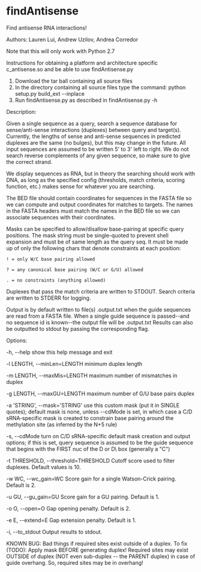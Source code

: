 # findAntisense
Find antisense RNA interactions!

Authors: Lauren Lui, Andrew Uzilov, Andrea Corredor

Note that this will only work with Python 2.7

Instructions for obtaining a platform and architecture specific c_antisense.so and be able to use findAntisense.py

1. Download the tar ball containing all source files
2. In the directory containing all source files type the command:
    python setup.py build_ext --inplace
3. Run findAntisense.py as described in findAntisense.py -h 

Description:

Given a single sequence as a query, search a sequence database for
sense/anti-sense interactions (duplexes) between query and target(s).
Currently, the lengths of sense and anti-sense sequences in predicted duplexes
are the same (no bulges), but this may change in the future.
All input sequences are assumed to be written 5' to 3' left to right.  We do
not search reverse complements of any given sequence, so make sure to give the
correct strand.

We display sequences as RNA, but in theory the searching should work with DNA,
as long as the specified config (thresholds, match criteria, scoring function,
etc.) makes sense for whatever you are searching.

The BED file should contain coordinates for sequences in the FASTA file so we
can compute and output coordinates for matches to targets.  The names in the
FASTA headers must match the names in the BED file so we can associate
sequences with their coordinates.

Masks can be specified to allow/disallow base-pairing at specific query
positions.  The mask string must be single-quoted to prevent shell expansion
and must be of same length as the query seq.  It must be made up of only the
following chars that denote constraints at each position:

    ! = only W/C base pairing allowed
    
    ? = any canonical base pairing (W/C or G/U) allowed
    
    . = no constraints (anything allowed)
    
Duplexes that pass the match criteria are written to STDOUT.  Search criteria
are written to STDERR for logging.

Output is by default written to file(s) <seqID>.output.txt when the guide 
sequences are read from a FASTA file. When a single guide sequence is 
passed--and no sequence id is known--the output file will be <guide sequence>.output.txt
Results can also be outputted to stdout by passing the corresponding flag. 

Options:
  
  -h, --help            show this help message and exit 
  
  -l LENGTH, --minLen=LENGTH
                        minimum duplex length
                        
  -m LENGTH, --maxMis=LENGTH
                        maximum number of mismatches in duplex
                        
  -g LENGTH, --maxGU=LENGTH
                        maximum number of G/U base pairs duplex
                        
  -a 'STRING', --mask='STRING'
                        use this custom mask (put it in SINGLE quotes);
                        default mask        is none, unless --cdMode is set,
                        in which case a C/D sRNA-specific mask is created to
                        constrain base pairing around the methylation site (as
                        inferred by the N+5 rule)
                        
  -s, --cdMode          turn on C/D sRNA-specific default mask creation and
                        output options; if         this is set, query sequence
                        is assumed to be the guide sequence that begins with
                        the FIRST nuc of the D or D\ box (generally a "C")
                        
  -t THRESHOLD, --threshold=THRESHOLD
                        Cutoff score used to filter duplexes. Default values
                        is 10.
                        
  -w WC, --wc_gain=WC   Score gain for a single Watson-Crick pairing. Default
                        is 2.
                        
  -u GU, --gu_gain=GU   Score gain for a GU pairing. Default is 1.
  
  -o O, --open=O        Gap opening penalty. Default is 2.
  
  -e E, --extend=E      Gap extension penalty. Default is 1.
  
  -i, --to_stdout       Output results to stdout.


KNOWN BUG: Bad things if required sites exist outside of a duplex.
To fix (TODO):
Apply mask BEFORE generating duplex!  Required sites may exist OUTSIDE
of duplex (NOT even sub-duplex -- the PARENT duplex) in case of guide
overhang.  So, required sites may be in overhang!
